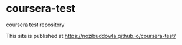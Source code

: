 # coursera-test
coursera test repository


This site is published at  https://nozibuddowla.github.io/coursera-test/
